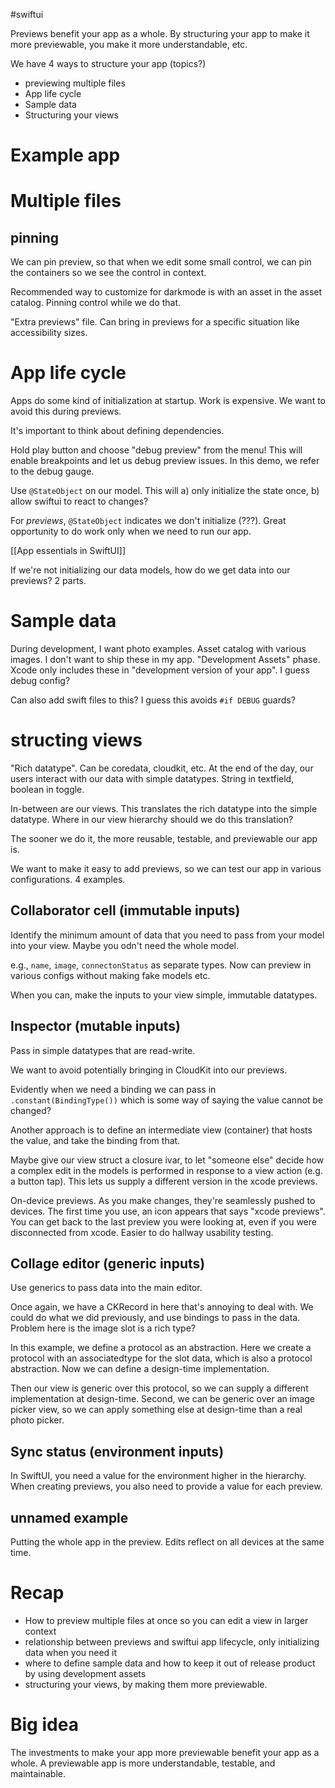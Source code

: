 #swiftui 

Previews benefit your app as a whole.  By structuring your app to make it more previewable, you make it more understandable, etc.

We have 4 ways to structure your app (topics?)

* previewing multiple files
* App life cycle
* Sample data
* Structuring your views

# Example app
# Multiple files
## pinning
We can pin preview, so that when we edit some small control, we can pin the containers so we see the control in context.

Recommended way to customize for darkmode is with an asset in the asset catalog.  Pinning control while we do that.

"Extra previews" file.  Can bring in previews for a specific situation like accessibility sizes.

# App life cycle
Apps do some kind of initialization at startup.  Work is expensive.  We want to avoid this during previews.

It's important to think about defining dependencies.  

Hold play button and choose "debug preview" from the menu!  This will enable breakpoints and let us debug preview issues.  In this demo, we refer to the debug gauge.

Use `@StateObject` on our model.  This will a) only initialize the state once, b) allow swiftui to react to changes?

For *previews*, `@StateObject` indicates we don't initialize (???).  Great opportunity to do work only when we need to run our app.  

[[App essentials in SwiftUI]]

If we're not initializing our data models, how do we get data into our previews?  2 parts.

# Sample data

During development, I want photo examples.
Asset catalog with various images.  I don't want to ship these in my app.  "Development Assets" phase.  Xcode only includes these in "development version of your app".  I guess debug config?

Can also add swift files to this?  I guess this avoids `#if DEBUG` guards?

# structing views
"Rich datatype".  Can be coredata, cloudkit, etc.  At the end of the day, our users interact with our data with simple datatypes.  String in textfield, boolean in toggle.

In-between are our views.  This translates the rich datatype into the simple datatype.  Where in our view hierarchy should we do this translation?

The sooner we do it, the more reusable, testable, and previewable our app is.

We want to make it easy to add previews, so we can test our app in various configurations.  4 examples.

## Collaborator cell (immutable inputs)
Identify the minimum amount of data that you need to pass from your model into your view.  Maybe you odn't need the whole model.

e.g., `name`, `image`, `connectonStatus` as separate types.  Now can preview in various configs without making fake models etc.

When you can, make the inputs to your view simple, immutable datatypes.
## Inspector (mutable inputs)
Pass in simple datatypes that are read-write.

We want to avoid potentially bringing in CloudKit into our previews.

Evidently when we need a binding we can pass in `.constant(BindingType())` which is some way of saying the value cannot be changed?

Another approach is to define an intermediate view (container) that hosts the value, and take the binding from that.

Maybe give our view struct a closure ivar, to let "someone else" decide how a complex edit in the models is performed in response to a view action (e.g. a button tap).  This lets us supply a different version in the xcode previews.

On-device previews.  As you make changes, they're seamlessly pushed to devices.  The first time you use, an icon appears that says "xcode previews".  You can get back to the last preview you were looking at, even if you were disconnected from xcode.  Easier to do hallway usability testing.

## Collage editor (generic inputs)
Use generics to pass data into the main editor.

Once again, we have a CKRecord in here that's annoying to deal with.  We could do what we did previously, and use bindings to pass in the data.    Problem here is the image slot is a rich type?

In this example, we define a protocol as an abstraction.  Here we create a protocol with an associatedtype for the slot data, which is also a protocol abstraction.  Now we can define a design-time implementation.

Then our view is generic over this protocol, so we can supply a different implementation at design-time.  Second, we can be generic over an image picker view, so we can apply something else at design-time than a real photo picker.


## Sync status (environment inputs)
In SwiftUI, you need a value for the environment higher in the hierarchy.  When creating previews, you also need to provide a value for each preview.

## unnamed example
Putting the whole app in the preview.
Edits reflect on all devices at the same time.

# Recap
* How to preview multiple files at once so you can edit a view in larger context
* relationship between previews and swiftui app lifecycle, only initializing data when you need it
* where to define sample data and how to keep it out of release product by using development assets
* structuring your views, by making them more previewable.

# Big idea
The investments to make your app more previewable benefit your app as a whole.  A previewable app is more understandable, testable, and maintainable.

